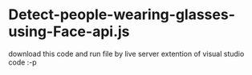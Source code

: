 # Detect-people-wearing-glasses-using-Face-api.js
download this code and run file by live server extention of visual studio code :-p

